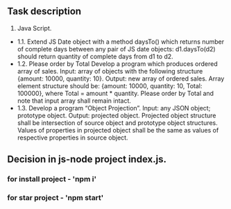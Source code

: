 ## Task description
1.	Java Script.
- 1.1.	Extend JS Date object with a method daysTo() which returns number of complete days between any pair of JS date objects: d1.daysTo(d2) should return quantity of complete days from d1 to d2. 
- 1.2.	Please order by Total Develop a program which produces ordered array of sales. Input: array of objects with the following structure {amount: 10000, quantity: 10}. Output: new array of ordered sales. Array element structure should be: {amount: 10000, quantity: 10, Total: 100000}, where Total = amount * quantity. Please order by Total and note that input array shall remain intact.
- 1.3.	Develop a program “Object Projection”. Input: any JSON object; prototype object. Output: projected object. Projected object structure shall be intersection of source object and prototype object structures. Values of properties in projected object shall be the same as values of respective properties in source object. 

## Decision in js-node project index.js.
### for install project - 'npm i'
### for star project - 'npm start'